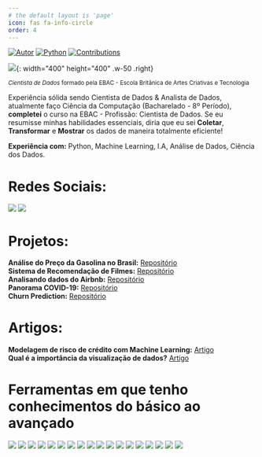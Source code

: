 ```yaml
---
# the default layout is 'page'
icon: fas fa-info-circle
order: 4
---
```


[![Autor](https://img.shields.io/badge/autor-rhfariasn-red.svg)](https://shields.io/)
[![Python](https://img.shields.io/badge/python-3.7+-blue.svg)](https://shields.io/)
[![Contributions](https://img.shields.io/badge/contributions-bem_vindo-green.svg)](https://shields.io/)

![](https://raw.githubusercontent.com/MicaelliMedeiros/micaellimedeiros/master/image/computer-illustration.png){: width="400" height="400" .w-50 .right}

<sub>*Cientista de Dados* formado pela EBAC - Escola Britânica de Artes Criativas e Tecnologia</sub>

Experiência sólida sendo Cientista de Dados & Analista de Dados, atualmente faço Ciência da Computação (Bacharelado - 8º Período), **completei** o curso na EBAC - Profissão: Cientista de Dados. Se eu resumisse minhas habilidades essenciais, diria que eu sei **Coletar**, **Transformar** e **Mostrar** os dados de maneira totalmente eficiente!

**Experiência com:**
Python, Machine Learning, I.A, Análise de Dados, Ciência dos Dados.

# Redes Sociais:  

[![](https://img.shields.io/badge/LinkedIn-0077B5?style=for-the-badge&logo=linkedin&logoColor=white)](https://www.linkedin.com/in/raffael-henrique/)
[![](https://img.shields.io/badge/Gmail-D14836?style=for-the-badge&logo=gmail&logoColor=white)](mailto:raffaelhfarias@gmail.com)

# Projetos:

**Análise do Preço da Gasolina no Brasil:** [Repositório](https://github.com/raffaelhfarias/gasolina-preco)<br>
**Sistema de Recomendação de Filmes:** [Repositório](https://github.com/raffaelhfarias/recomenda-o)<br>
**Analisando dados do Airbnb:** [Repositório](https://github.com/raffaelhfarias/Dados_Airbnb)<br>
**Panorama COVID-19:** [Repositório](https://github.com/raffaelhfarias/Panorama_COVID-19)<br>
**Churn Prediction:** [Repositório](https://github.com/raffaelhfarias/churnPrediction)

# Artigos:

**Modelagem de risco de crédito com Machine Learning:** [Artigo](https://www.linkedin.com/pulse/modelagem-de-risco-cr%25C3%25A9dito-com-machine-learning-raffael-henrique/?trackingId=B0yknWluRGyXBPjCk0fO%2BA%3D%3D)<br>
**Qual é a importância da visualização de dados?** [Artigo](https://www.linkedin.com/pulse/qual-%25C3%25A9-import%25C3%25A2ncia-da-visualiza%25C3%25A7%25C3%25A3o-de-dados-raffael-henrique/?trackingId=Zm%2FYj9F8RPauE9VvorbeNQ%3D%3D)

# Ferramentas em que tenho conhecimentos do básico ao avançado

[![](https://img.shields.io/badge/Excel-217346?style=for-the-badge&logo=microsoft-excel&logoColor=white)](https://shields.io/)
[![](https://img.shields.io/badge/SQL-4479A1?style=for-the-badge&logo=amazon-dynamodb&logoColor=white)](https://shields.io/)
[![](https://img.shields.io/badge/Tableau-E9762B?style=for-the-badge&logo=tableau&logoColor=white)](https://shields.io/)
[![](https://img.shields.io/badge/Power_BI-F2C811?style=for-the-badge&logo=powerbi&logoColor=black)](https://shields.io/)
[![](https://img.shields.io/badge/Python-3776AB?style=for-the-badge&logo=python&logoColor=white)](https://shields.io/)
[![](https://img.shields.io/badge/R-276DC3?style=for-the-badge&logo=r-project&logoColor=white)](https://shields.io/)
[![](https://img.shields.io/badge/Google%20Sheets-34A853?style=for-the-badge&logo=google-sheets&logoColor=white)](https://shields.io/)
[![](https://img.shields.io/badge/BigQuery-4285F4?style=for-the-badge&logo=google-bigquery&logoColor=white)](https://shields.io/)
[![](https://img.shields.io/badge/Python-3776AB?style=for-the-badge&logo=python&logoColor=white)](https://shields.io/)
[![](https://img.shields.io/badge/TensorFlow-FF6F00?style=for-the-badge&logo=tensorflow&logoColor=white)](https://shields.io/)
[![](https://img.shields.io/badge/PyTorch-EE4C2C?style=for-the-badge&logo=pytorch&logoColor=white)](https://shields.io/)
[![](https://img.shields.io/badge/Scikit_Learn-F7931E?style=for-the-badge&logo=scikit-learn&logoColor=white)](https://shields.io/)
[![](https://img.shields.io/badge/Pandas-150458?style=for-the-badge&logo=pandas&logoColor=white)](https://shields.io/)
[![](https://img.shields.io/badge/NumPy-013243?style=for-the-badge&logo=numpy&logoColor=white)](https://shields.io/)
[![](https://img.shields.io/badge/Jupyter-F37626?style=for-the-badge&logo=jupyter&logoColor=white)](https://shields.io/)
[![](https://img.shields.io/badge/Spark-E25A1C?style=for-the-badge&logo=apache-spark&logoColor=white)](https://shields.io/)
[![](https://img.shields.io/badge/AWS-232F3E?style=for-the-badge&logo=amazon-aws&logoColor=white)](https://shields.io/)
[![](https://img.shields.io/badge/Google_Cloud-4285F4?style=for-the-badge&logo=google-cloud&logoColor=white)](https://shields.io/)
